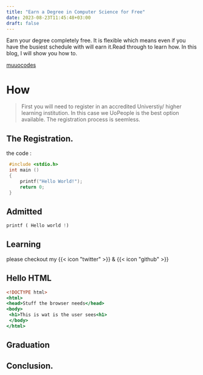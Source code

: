 ```yaml
---
title: "Earn a Degree in Computer Science for Free"
date: 2023-08-23T11:45:48+03:00
draft: false
---
```


Earn your degree completely free. It is flexible which means even if you have the busiest schedule with will earn it.Read through to learn how. In this blog, I will show you how to.

[muuocodes](http://localhost:1313/posts/)

# How 

> First you will need to register in an accredited Universtiy/ higher learning institution. In this case we UoPeople is the best option available. The registration process is seemless.

## The Registration. 

 the code :
   ```c
    #include <stdio.h>
    int main ()
    {
        printf("Hello World!");
        return 0;
    }
   ```

## Admitted

```python
printf ( Hello world !)
```

## Learning 

please checkout my {{< icon "twitter" >}} & {{< icon "github" >}}

## Hello HTML
   ```htm
   <!DOCTYPE html>
   <html>
   <head>Stuff the browser needs</head>
   <body>
    <h1>This is wat is the user sees<h1>
    </body>
   </html>
   ```

## Graduation

 ## Conclusion.

 



